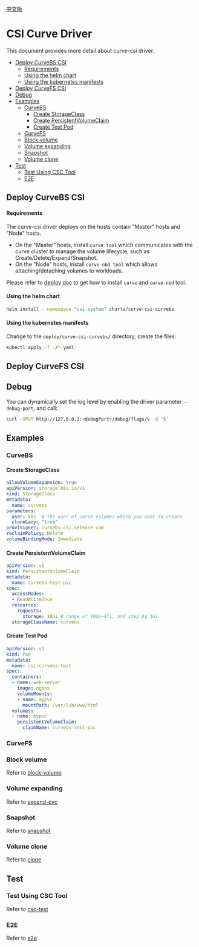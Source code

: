 [中文版](cn/README.md)

# CSI Curve Driver

This document provides more detail about curve-csi driver.

- [Deploy CurveBS CSI](#deploy-curvebs-csi)
  - [Requirements](#requirements)
  - [Using the helm chart](#using-the-helm-chart)
  - [Using the kubernetes manifests](#using-the-kubernetes-manifests)
- [Deploy CurveFS CSI](#deploy-curvefs-csi)
- [Debug](#debug)
- [Examples](#examples)
  - [CurveBS](#curvebs)
    - [Create StorageClass](#create-storageclass)
    - [Create PersistentVolumeClaim](#create-persistentvolumeclaim)
    - [Create Test Pod](#create-test-pod)
  - [CurveFS](#curvefs)
  - [Block volume](#block-volume)
  - [Volume expanding](#volume-expanding)
  - [Snapshot](#snapshot)
  - [Volume clone](#volume-clone)
- [Test](#test)
  - [Test Using CSC Tool](#test-using-csc-tool)
  - [E2E](#e2e)


## Deploy CurveBS CSI

#### Requirements

The curve-csi driver deploys on the hosts contain "Master" hosts and "Node" hosts.

- On the "Master" hosts, install `curve tool` which communicates with the curve cluster to manage the volume lifecycle, such as Create/Delete/Expand/Snapshot.
- On the "Node" hosts, install `curve-nbd tool` which allows attaching/detaching volumes to workloads.

Please refer to [deploy doc](https://github.com/opencurve/curve/blob/master/docs/cn/deploy.md) to get how to install `curve` and `curve-nbd` tool.

#### Using the helm chart

```bash
helm install --namespace "csi-system" charts/curve-csi-curvebs
```

#### Using the kubernetes manifests

Change to the `deploy/curve-csi-curvebs/` directory, create the files:

```bash
kubectl apply -f ./*.yaml
```

## Deploy CurveFS CSI



## Debug

You can dynamically set the log level by enabling the driver parameter `--debug-port`,
and call:

```bash
curl -XPUT http://127.0.0.1:<debugPort>/debug/flags/v -d '5'
```

## Examples

### CurveBS

#### Create StorageClass

```yaml
allowVolumeExpansion: true
apiVersion: storage.k8s.io/v1
kind: StorageClass
metadata:
  name: curvebs
parameters:
  user: k8s  # the user of curve volumes which you want to create
  cloneLazy: "true"
provisioner: curvebs.csi.netease.com
reclaimPolicy: Delete
volumeBindingMode: Immediate
```

#### Create PersistentVolumeClaim

```yaml
apiVersion: v1
kind: PersistentVolumeClaim
metadata:
  name: curvebs-test-pvc
spec:
  accessModes:
  - ReadWriteOnce
  resources:
    requests:
      storage: 10Gi # range of 10Gi~4Ti, and step by 1Gi
  storageClassName: curvebs
```

#### Create Test Pod

```yaml
apiVersion: v1
kind: Pod
metadata:
  name: csi-curvebs-test
spec:
  containers:
  - name: web-server
    image: nginx
    volumeMounts:
    - name: mypvc
      mountPath: /var/lib/www/html
  volumes:
  - name: mypvc
    persistentVolumeClaim:
      claimName: curvebs-test-pvc
```

### CurveFS


### Block volume

Refer to [block-volume](./block-volume.md)

### Volume expanding

Refer to [expand-pvc](./expand-pvc.md)

### Snapshot

Refer to [snapshot](./snapshot.md)

### Volume clone

Refer to [clone](./clone.md)

## Test

### Test Using CSC Tool

Refer to [csc-test](./csc-test.md)

### E2E 

Refer to [e2e](./e2e.md)
